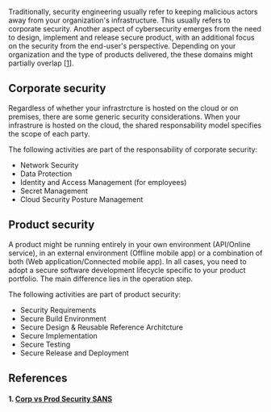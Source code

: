 Traditionally, security engineering usually refer to keeping malicious actors away from your organization's infrastructure. This usually refers to corporate security. Another aspect of cybersecurity emerges from the need to design, implement and release secure product, with an additional focus on the security from the end-user's perspective. Depending on your organization and the type of products delivered, the these domains might partially overlap [[1](#1-corp-vs-prod-security-sans)].

## Corporate security
Regardless of whether your infrastrcture is hosted on the cloud or on premises, there are some generic security considerations. When your infrastrure is hosted on the cloud, the shared responsability model specifies the scope of each party. 

The following activities are part of the responsability of corporate security: 
* Network Security
* Data Protection
* Identity and Access Management (for employees)
* Secret Management
* Cloud Security Posture Management

## Product security
A product might be running entirely in your own environment (API/Online service), in an external environment (Offline mobile app) or a combination of both (Web application/Connected mobile app). In all cases, you need to adopt a secure software development lifecycle specific to your product portfolio. The main difference lies in the operation step. 

The following activities are part of product security: 
* Security Requirements
* Secure Build Environment
* Secure Design & Reusable Reference Architcture
* Secure Implementation 
* Secure Testing 
* Secure Release and Deployment

## References
#### 1. [Corp vs Prod Security SANS](https://www.sans.org/white-papers/34237/)
